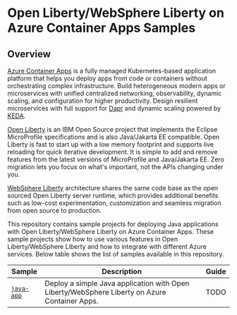 # Open Liberty/WebSphere Liberty on Azure Container Apps Samples

## Overview

[Azure Container Apps](https://azure.microsoft.com/products/container-apps) is a fully managed Kubernetes-based application platform that helps you deploy apps from code or containers without orchestrating complex infrastructure. Build heterogeneous modern apps or microservices with unified centralized networking, observability, dynamic scaling, and configuration for higher productivity. Design resilient microservices with full support for [Dapr](https://go.microsoft.com/fwlink/?linkid=2216423) and dynamic scaling powered by [KEDA](https://go.microsoft.com/fwlink/?linkid=2217018).

[Open Liberty](https://openliberty.io) is an IBM Open Source project that implements the Eclipse MicroProfile specifications and is also Java/Jakarta EE compatible. Open Liberty is fast to start up with a low memory footprint and supports live reloading for quick iterative development. It is simple to add and remove features from the latest versions of MicroProfile and Java/Jakarta EE. Zero migration lets you focus on what's important, not the APIs changing under you.

[WebSphere Liberty](https://www.ibm.com/cloud/websphere-liberty) architecture shares the same code base as the open sourced Open Liberty server runtime, which provides additional benefits such as low-cost experimentation, customization and seamless migration from open source to production.

This repository contains sample projects for deploying Java applications with Open Liberty/WebSphere Liberty on Azure Container Apps.
These sample projects show how to use various features in Open Liberty/WebSphere Liberty and how to integrate with different Azure services.
Below table shows the list of samples available in this repository.

| Sample                           | Description                                | Guide                            |
|----------------------------------|--------------------------------------------|----------------------------------|
| [`java-app`](java-app) | Deploy a simple Java application with Open Liberty/WebSphere Liberty on Azure Container Apps. | TODO |

